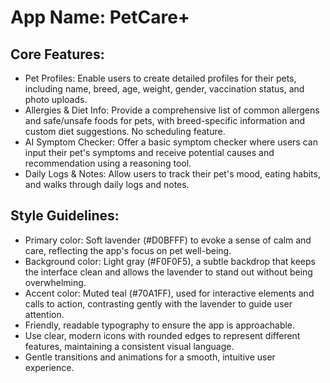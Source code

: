 # **App Name**: PetCare+

## Core Features:

- Pet Profiles: Enable users to create detailed profiles for their pets, including name, breed, age, weight, gender, vaccination status, and photo uploads.
- Allergies & Diet Info: Provide a comprehensive list of common allergens and safe/unsafe foods for pets, with breed-specific information and custom diet suggestions. No scheduling feature.
- AI Symptom Checker: Offer a basic symptom checker where users can input their pet's symptoms and receive potential causes and recommendation using a reasoning tool.
- Daily Logs & Notes: Allow users to track their pet's mood, eating habits, and walks through daily logs and notes.

## Style Guidelines:

- Primary color: Soft lavender (#D0BFFF) to evoke a sense of calm and care, reflecting the app's focus on pet well-being. 
- Background color: Light gray (#F0F0F5), a subtle backdrop that keeps the interface clean and allows the lavender to stand out without being overwhelming.
- Accent color: Muted teal (#70A1FF), used for interactive elements and calls to action, contrasting gently with the lavender to guide user attention.
- Friendly, readable typography to ensure the app is approachable.
- Use clear, modern icons with rounded edges to represent different features, maintaining a consistent visual language.
- Gentle transitions and animations for a smooth, intuitive user experience.